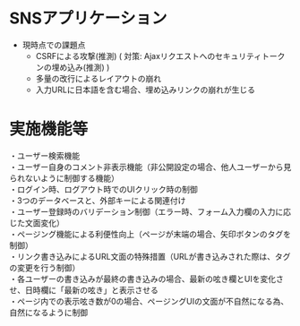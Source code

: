 # SNSアプリケーション

* 現時点での課題点
    * CSRFによる攻撃(推測) ( 対策: Ajaxリクエストへのセキュリティトークンの埋め込み(推測) )
    * 多量の改行によるレイアウトの崩れ
    * 入力URLに日本語を含む場合、埋め込みリンクの崩れが生じる

# 実施機能等

・ユーザー検索機能  
・ユーザー自身のコメント非表示機能（非公開設定の場合、他人ユーザーから見られないように制御する機能）  
・ログイン時、ログアウト時でのUIクリック時の制御  
・3つのデータベースと、外部キーによる関連付け  
・ユーザー登録時のバリデーション制御（エラー時、フォーム入力欄の入力に応じた文面変化）  
・ページング機能による利便性向上（ページが末端の場合、矢印ボタンのタグを制御）  
・リンク書き込みによるURL文面の特殊措置（URLが書き込みされた際は、タグの変更を行う制御）  
・各ユーザーの書き込みが最終の書き込みの場合、最新の呟き欄とUIを変化させ、日時欄に「最新の呟き」と表示させる  
・ページ内での表示呟き数が0の場合、ページングUIの文面が不自然になる為、自然になるように制御  